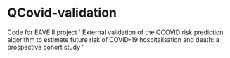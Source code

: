 # QCovid-validation
Code for EAVE II project '  External validation of the QCOVID risk prediction algorithm to estimate future risk of COVID-19 hospitalisation and death: a prospective cohort study ' 
